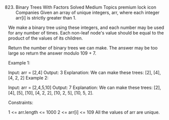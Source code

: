 823. Binary Trees With Factors
Solved
Medium
Topics
premium lock icon
Companies
Given an array of unique integers, arr, where each integer arr[i] is strictly greater than 1.

We make a binary tree using these integers, and each number may be used for any number of times. Each non-leaf node's value should be equal to the product of the values of its children.

Return the number of binary trees we can make. The answer may be too large so return the answer modulo 109 + 7.

 

Example 1:

Input: arr = [2,4]
Output: 3
Explanation: We can make these trees: [2], [4], [4, 2, 2]
Example 2:

Input: arr = [2,4,5,10]
Output: 7
Explanation: We can make these trees: [2], [4], [5], [10], [4, 2, 2], [10, 2, 5], [10, 5, 2].
 

Constraints:

1 <= arr.length <= 1000
2 <= arr[i] <= 109
All the values of arr are unique.
